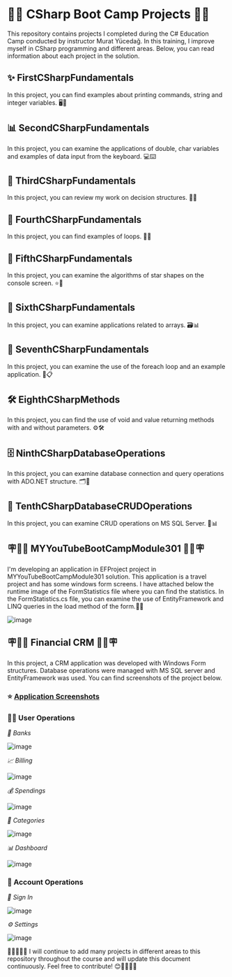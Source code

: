 # 🧑‍💻 CSharp Boot Camp Projects 🧑‍💻

This repository contains projects I completed during the C# Education Camp conducted by instructor Murat Yücedağ. In this training, I improve myself in CSharp programming and different areas. Below, you can read information about each project in the solution.

## ✨ FirstCSharpFundamentals
In this project, you can find examples about printing commands, string and integer variables. 🖥️📜

## 📊 SecondCSharpFundamentals
In this project, you can examine the applications of double, char variables and examples of data input from the keyboard. 💻⌨️

## 🧩 ThirdCSharpFundamentals
In this project, you can review my work on decision structures. 🧑‍💻

## 🔀 FourthCSharpFundamentals
In this project, you can find examples of loops. 🔂🔄

## 🔄 FifthCSharpFundamentals
In this project, you can examine the algorithms of star shapes on the console screen. ⭐🌌

## 🔧 SixthCSharpFundamentals
In this project, you can examine applications related to arrays. 🗃️📊

## 📝 SeventhCSharpFundamentals
In this project, you can examine the use of the foreach loop and an example application. 💼📋

## 🛠️ EighthCSharpMethods
In this project, you can find the use of void and value returning methods with and without parameters. ⚙️🛠️

## 🗄️ NinthCSharpDatabaseOperations
In this project, you can examine database connection and query operations with ADO.NET structure. 🗂️🔗

## 💾 TenthCSharpDatabaseCRUDOperations
In this project, you can examine CRUD operations on MS SQL Server. 📝📊

## 🪧🧑‍🏫 MYYouTubeBootCampModule301 🧑‍🏫🪧
I'm developing an application in EFProject project in MYYouTubeBootCampModule301 solution. This application is a travel project and has some windows form screens. I have attached below the runtime image of the FormStatistics file where you can find the statistics. In the FormStatistics.cs file, you can examine the use of EntityFramework and LINQ queries in the load method of the form.🧑‍💻

![image](https://github.com/user-attachments/assets/d538b357-a62d-4ce7-912a-4fae31ba27cf)

## 🪧🧑‍🏫 Financial CRM 🧑‍🏫🪧
In this project, a CRM application was developed with Windows Form structures. Database operations were managed with MS SQL server and EntityFramework was used. You can find screenshots of the project below.

### ⭐ [Application Screenshots](#-web-site-1)

### 🧑‍💻 User Operations

*🏦 Banks*

![image](https://github.com/user-attachments/assets/7c135149-3895-44a9-bd8e-916c5d84cc9d)

 *📈 Billing*

![image](https://github.com/user-attachments/assets/911b1d0c-857c-4feb-99ed-38f755587739)

 *💰 Spendings*

![image](https://github.com/user-attachments/assets/4417a045-6187-4fb4-8b47-a6ef2e925a5f)

 *📔 Categories*

![image](https://github.com/user-attachments/assets/0c6ba6b3-fae1-4557-85a8-46e73a54a1e0)

 *📊 Dashboard*

![image](https://github.com/user-attachments/assets/b0d8ae12-2a3f-46e0-896e-7d1a6886da4d)

 
###  📝 Account Operations

*🔑 Sign In*

![image](https://github.com/user-attachments/assets/1d393842-aca0-45b7-a529-ff254b01d6fd)

*⚙️ Settings*

![image](https://github.com/user-attachments/assets/9b040e8f-0195-47ba-af9f-c7035c8e2ec7)


🧑‍💻🧑‍🏫😊 I will continue to add many projects in different areas to this repository throughout the course and will update this document continuously. Feel free to contribute! 😊🧑‍🏫🧑‍💻

